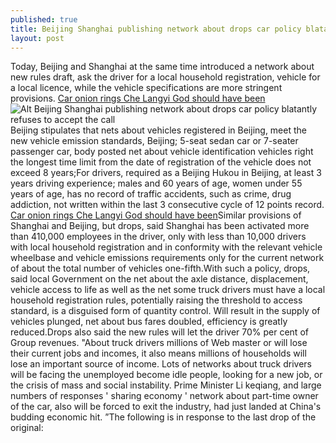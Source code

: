 ```yaml
---
published: true
title: Beijing Shanghai publishing network about drops car policy blatantly refuses to accept the call
layout: post
---
```

Today, Beijing and Shanghai at the same time introduced a network about new rules draft, ask the driver for a local household registration, vehicle for a local licence, while the vehicle specifications are more stringent provisions. [Car onion rings Che Langyi God should have been](https://makerbuzz.wordpress.com/2016/10/19/car-onion-rings-che-langyi-god-should-have-been-it-counter-attack/)![Alt Beijing Shanghai publishing network about drops car policy blatantly refuses to accept the call ](https://c2.staticflickr.com/6/5783/29858506763_0b81e42eb3_z.jpg)Beijing stipulates that nets about vehicles registered in Beijing, meet the new vehicle emission standards, Beijing; 5-seat sedan car or 7-seater passenger car, body posted net about vehicle identification vehicles right the longest time limit from the date of registration of the vehicle does not exceed 8 years;For drivers, required as a Beijing Hukou in Beijing, at least 3 years driving experience; males and 60 years of age, women under 55 years of age, has no record of traffic accidents, such as crime, drug addiction, not written within the last 3 consecutive cycle of 12 points record. [Car onion rings Che Langyi God should have been](https://makerbuzz.wordpress.com/2016/10/19/car-onion-rings-che-langyi-god-should-have-been-it-counter-attack/)Similar provisions of Shanghai and Beijing, but drops, said Shanghai has been activated more than 410,000 employees in the driver, only with less than 10,000 drivers with local household registration and in conformity with the relevant vehicle wheelbase and vehicle emissions requirements only for the current network of about the total number of vehicles one-fifth.With such a policy, drops, said local Government on the net about the axle distance, displacement, vehicle access to life as well as the net some truck drivers must have a local household registration rules, potentially raising the threshold to access standard, is a disguised form of quantity control. Will result in the supply of vehicles plunged, net about bus fares doubled, efficiency is greatly reduced.Drops also said the new rules will let the driver 70% per cent of Group revenues. \"About truck drivers millions of Web master or will lose their current jobs and incomes, it also means millions of households will lose an important source of income. Lots of networks about truck drivers will be facing the unemployed become idle people, looking for a new job, or the crisis of mass and social instability. Prime Minister Li keqiang, and large numbers of responses \' sharing economy \' network about part-time owner of the car, also will be forced to exit the industry, had just landed at China\'s budding economic hit. ”The following is in response to the last drop of the original: